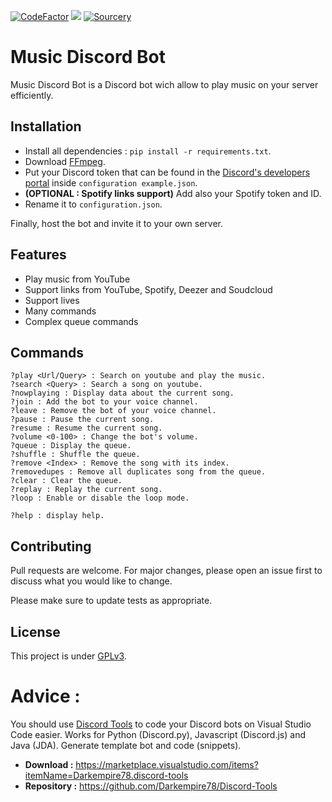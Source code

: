 [![CodeFactor](https://www.codefactor.io/repository/github/darkempire78/music-discord-bot/badge)](https://www.codefactor.io/repository/github/darkempire78/music-discord-bot) ![](https://img.shields.io/github/repo-size/Darkempire78/Music-Discord-Bot) [![Sourcery](https://img.shields.io/badge/Sourcery-enabled-brightgreen)](https://sourcery.ai)

# Music Discord Bot

Music Discord Bot is a Discord bot wich allow to play music on your server efficiently.

## Installation

* Install all dependencies : ``pip install -r requirements.txt``.
* Download [FFmpeg](https://ffmpeg.org/download.html).
* Put your Discord token that can be found in the [Discord's developers portal](https://discord.com/developers/applications) inside `configuration example.json`.
* **(OPTIONAL : Spotify links support)** Add also your Spotify token and ID.
* Rename it to `configuration.json`.

Finally, host the bot and invite it to your own server.

## Features

* Play music from YouTube
* Support links from YouTube, Spotify, Deezer and Soudcloud 
* Support lives
* Many commands
* Complex queue commands

## Commands

```
?play <Url/Query> : Search on youtube and play the music.
?search <Query> : Search a song on youtube.
?nowplaying : Display data about the current song.
?join : Add the bot to your voice channel.
?leave : Remove the bot of your voice channel.
?pause : Pause the current song.
?resume : Resume the current song.
?volume <0-100> : Change the bot's volume.
?queue : Display the queue.
?shuffle : Shuffle the queue.
?remove <Index> : Remove the song with its index.
?removedupes : Remove all duplicates song from the queue.
?clear : Clear the queue.
?replay : Replay the current song.
?loop : Enable or disable the loop mode.

?help : display help.
```

## Contributing

Pull requests are welcome. For major changes, please open an issue first to discuss what you would like to change.

Please make sure to update tests as appropriate.


## License

This project is under [GPLv3](https://github.com/Darkempire78/Raid-Protect-Discord-Bot/blob/master/LICENSE).


# Advice :

You should use [Discord Tools](https://marketplace.visualstudio.com/items?itemName=Darkempire78.discord-tools) to code your Discord bots on Visual Studio Code easier.
Works for Python (Discord.py), Javascript (Discord.js) and Java (JDA). Generate template bot and code (snippets).
- **Download :** https://marketplace.visualstudio.com/items?itemName=Darkempire78.discord-tools
- **Repository :** https://github.com/Darkempire78/Discord-Tools
